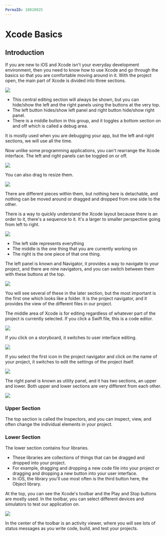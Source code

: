 ```yaml
---
PermaID: 10020025
---
```


# Xcode Basics

## Introduction

If you are new to iOS and Xcode isn't your everyday development environment, then you need to know how to use Xcode and go through the basics so that you are comfortable moving around in it. With the project open, the main part of Xcode is divided into three sections.

<img src="images/xcode-basics1.png">

- This central editing section will always be shown, but you can hide/show the left and the right panels using the buttons at the very top. 
- The left button hides/show left panel and right button hide/show right panel. 
- There is a middle button in this group, and it toggles a bottom section on and off which is called a debug area. 

It is mostly used when you are debugging your app, but the left and right sections, we will use all the time.

Now unlike some programming applications, you can't rearrange the Xcode interface. The left and right panels can be toggled on or off. 

<img src="images/xcode-basics2.png">
 
You can also drag to resize them.

<img src="images/xcode-basics3.png">
 
There are different pieces within them, but nothing here is detachable, and nothing can be moved around or dragged and dropped from one side to the other. 

There is a way to quickly understand the Xcode layout because there is an order to it, there's a sequence to it. It's a larger to smaller perspective going from left to right. 

<img src="images/xcode-basics4.png">

 - The left side represents everything
 - The middle is the one thing that you are currently working on
 - The right is the one piece of that one thing.

The left panel is known and Navigator, it provides a way to navigate to your project, and there are nine navigators, and you can switch between them with these buttons at the top.

<img src="images/xcode-basics5.png">

You will see several of these in the later section, but the most important is the first one which looks like a folder. It is the project navigator, and it provides the view of the different files in our project. 

The middle area of Xcode is for editing regardless of whatever part of the project is currently selected. If you click a Swift file, this is a code editor. 

<img src="images/xcode-basics6.png">
 
If you click on a storyboard, it switches to user interface editing. 

<img src="images/xcode-basics7.png">

If you select the first icon in the project navigator and click on the name of your project, it switches to edit the settings of the project itself.

<img src="images/xcode-basics8.png">
 
The right panel is known as utility panel, and it has two sections, an upper and lower. Both upper and lower sections are very different from each other.

<img src="images/xcode-basics9.png">

### Upper Section

The top section is called the Inspectors, and you can inspect, view, and often change the individual elements in your project.

### Lower Section

The lower section contains four libraries. 

 - These libraries are collections of things that can be dragged and dropped into your project. 
 - For example, dragging and dropping a new code file into your project or dragging and dropping a new button into your user interface.
 - In iOS, the library you'll use most often is the third button here, the Object library. 

At the top, you can see the Xcode's toolbar and the Play and Stop buttons are mostly used. In the toolbar, you can select different devices and simulators to test our application on.

<img src="images/xcode-basics10.png">
 
In the center of the toolbar is an activity viewer, where you will see lots of status messages as you write code, build, and test your projects. 

